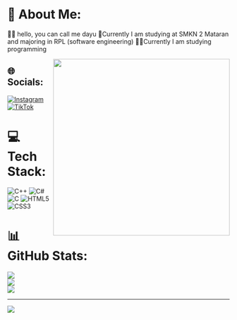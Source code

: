 # 💫 About Me:
👋🏻 hello, you can call me dayu 🏫Currently I am studying at SMKN 2 Mataran and majoring in RPL (software engineering) 🧑‍💻Currently I am studying programming




<img src="https://media3.giphy.com/media/jTNG3RF6EwbkpD4LZx/200.gif?cid=6c09b952tr0vrm7lgl0mnevdz4clf7r0emze6n9lgb4ibivc&ep=v1_gifs_search&rid=200.gif&ct=g" width="400" align="right" alt="">


## 🌐 Socials:
[![Instagram](https://img.shields.io/badge/Instagram-%23E4405F.svg?logo=Instagram&logoColor=white)](https://instagram.com/@iandiiy) [![TikTok](https://img.shields.io/badge/TikTok-%23000000.svg?logo=TikTok&logoColor=white)](https://tiktok.com/@@blububbubu) 

# 💻 Tech Stack:
![C++](https://img.shields.io/badge/c++-%2300599C.svg?style=for-the-badge&logo=c%2B%2B&logoColor=white) ![C#](https://img.shields.io/badge/c%23-%23239120.svg?style=for-the-badge&logo=csharp&logoColor=white) ![C](https://img.shields.io/badge/c-%2300599C.svg?style=for-the-badge&logo=c&logoColor=white) ![HTML5](https://img.shields.io/badge/html5-%23E34F26.svg?style=for-the-badge&logo=html5&logoColor=white) ![CSS3](https://img.shields.io/badge/css3-%231572B6.svg?style=for-the-badge&logo=css3&logoColor=white)
# 📊 GitHub Stats:
![](https://github-readme-stats.vercel.app/api?username=iandiiy&theme=dark&hide_border=false&include_all_commits=false&count_private=false)<br/>
![](https://github-readme-streak-stats.herokuapp.com/?user=iandiiy&theme=dark&hide_border=false)<br/>
![](https://github-readme-stats.vercel.app/api/top-langs/?username=iandiiy&theme=dark&hide_border=false&include_all_commits=false&count_private=false&layout=compact)

---
[![](https://visitcount.itsvg.in/api?id=iandiiy&icon=0&color=0)](https://visitcount.itsvg.in)

<!-- Proudly created with GPRM ( https://gprm.itsvg.in ) -->
